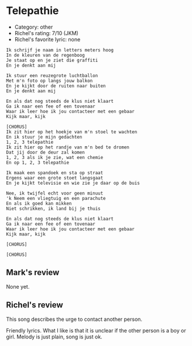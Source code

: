 # Telepathie

 * Category: other
 * Richel's rating: 7/10 (JKM)
 * Richel's favorite lyric: none

```
Ik schrijf je naam in letters meters hoog
In de kleuren van de regenboog
Je staat op en je ziet die graffiti
En je denkt aan mij

Ik stuur een reuzegrote luchtballon
Met m'n foto op langs jouw balkon
En je kijkt door de ruiten naar buiten
En je denkt aan mij

En als dat nog steeds de klus niet klaart
Ga ik naar een fee of een tovenaar
Waar ik leer hoe ik jou contacteer met een gebaar
Kijk maar, kijk

[CHORUS]
Ik zit hier op het hoekje van m'n stoel te wachten
En ik stuur je mijn gedachten
1, 2, 3 telepathie
Ik zit hier op het randje van m'n bed te dromen
Dat jij door de deur zal komen
1, 2, 3 als ik je zie, wat een chemie
En op 1, 2, 3 telepathie

Ik maak een spandoek en sta op straat
Ergens waar een grote stoet langsgaat
En je kijkt televisie en wie zie je daar op de buis

Nee, ik twijfel echt voor geen minuut
'k Neem een vliegtuig en een parachute
En als ik goed kan mikken
Niet schrikken, ik land bij je thuis

En als dat nog steeds de klus niet klaart
Ga ik naar een fee of een tovenaar
Waar ik leer hoe ik jou contacteer met een gebaar
Kijk maar, kijk

[CHORUS]

[CHORUS]
```

## Mark's review

None yet.

## Richel's review

This song describes the urge to contact another person.

Friendly lyrics. What I like is that it is unclear if the other person is a boy or girl.
Melody is just plain, song is just ok.
